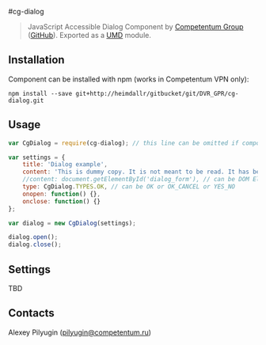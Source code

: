 #cg-dialog
 > JavaScript Accessible Dialog Component by [Competentum Group](http://competentum.com/) ([GitHub](https://github.com/competentum)).
  Exported as a [UMD](https://github.com/umdjs/umd) module.

## Installation
Component can be installed with npm (works in Competentum VPN only):
```
npm install --save git+http://heimdallr/gitbucket/git/DVR_GPR/cg-dialog.git
```

## Usage
```javascript
var CgDialog = require(cg-dialog); // this line can be omitted if component was added via script tag

var settings = {
    title: 'Dialog example',
    content: 'This is dummy copy. It is not meant to be read. It has been placed here solely to demonstrate the look and feel of finished, typeset text. Only for show. He who searches for meaning here will be sorely disappointed.',
    //content: document.getElementById('dialog_form'), // can be DOM Element
    type: CgDialog.TYPES.OK, // can be OK or OK_CANCEL or YES_NO
    onopen: function() {},
    onclose: function() {}
};

var dialog = new CgDialog(settings);

dialog.open();
dialog.close();

```

## Settings
TBD

## Contacts
Alexey Pilyugin ([pilyugin@competentum.ru](mailto:pilyugin@competentum.ru))